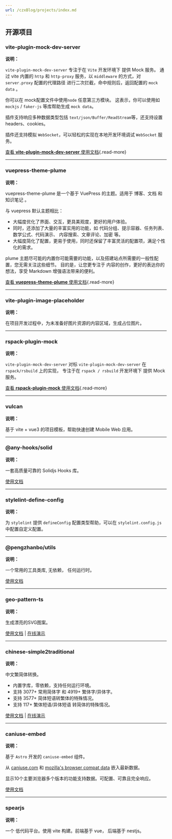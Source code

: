 ```yaml
---
url: /czxBlog/projects/index.md
---
```

## 开源项目

### vite-plugin-mock-dev-server

**说明：**

`vite-plugin-mock-dev-server` 专注于在 `Vite` 开发环境下 提供 Mock 服务。
通过 vite 内置的 `http` 和 `http-proxy` 服务，以 `middleware` 的方式，对 `server.proxy` 配置的代理路径
进行二次拦截，命中规则后，返回配置的 `mock data` 。

你可以在 mock配置文件中使用`node` 任意第三方模块。 这表示，你可以使用如 `mockjs` / `faker-js` 等库帮助生成 `mock data`。

插件支持响应多种数据类型包括 `text/json/Buffer/ReadStream`等，还支持设置 headers、cookies。

插件还支持模拟 `WebSocket`，可以轻松的实现在本地开发环境调试 `WebSocket` 服务。

[查看 **vite-plugin-mock-dev-server** 使用文档](https://vite-plugin-mock-dev-server.netlify.app/){.read-more}

***

### vuepress-theme-plume

**说明：**

vuepress-theme-plume 是一个基于 VuePress 的主题。适用于 博客、文档 和 知识笔记 。

与 vuepress 默认主题相比：

* 大幅度优化了界面、交互，更具美观度，更好的用户体验。
* 同时，还添加了大量的丰富实用的功能，如 代码分组、提示容器、任务列表、数学公式、代码演示、 内容搜索、文章评论、加密 等。
* 大幅度简化了配置，更易于使用，同时还保留了丰富灵活的配置项，满足个性化的需求。

plume 主题尽可能的内置你可能需要的功能，以及搭建站点所需要的一般性配置，您无需关注这些细节。 目的是，让您更专注于 内容的创作，更好的表达你的想法，享受 Markdown 增强语法带来的便利。

[查看 **vuepress-theme-plume** 使用文档](https://theme-plume.vuejs.press/){.read-more}

***

### vite-plugin-image-placeholder

**说明：**

在项目开发过程中，为未准备好图片资源的内容区域，生成占位图片。

***

### rspack-plugin-mock

**说明：**

`vite-plugin-mock-dev-server` 对标 `vite-plugin-mock-dev-server` 在 `rspack/rsbuild` 上的实现， 专注于在 `rspack / rsbuild` 开发环境下 提供 Mock 服务。

[查看 **rspack-plugin-mock** 使用文档](https://github.com/pengzhanbo/rspack-plugin-mock){.read-more}

***

### vulcan

**说明：**

基于 vite + vue3 的项目模板，帮助快速创建 Mobile Web 应用。

***

### @any-hooks/solid

**说明：**

一套高质量可靠的 Solidjs Hooks 库。

[使用文档](https://solid-hooks.netlify.app/en-US)

***

### stylelint-define-config

**说明：**

为 `stylelint` 提供 `defineConfig` 配置类型帮助，可以在 `stylelint.config.js` 中配置自定义配置。

***

### @pengzhanbo/utils

**说明：**

一个常用的工具类库, 无依赖， 任何运行时。

[使用文档](http://jsr.io/@pengzhanbo/utils)

***

### geo-pattern-ts

**说明：**

生成漂亮的SVG图案。

[使用文档](https://github.com/pengzhanbo/geo-pattern-ts) | [在线演示](geo-pattern.netlify.app)

***

### chinese-simple2traditional

**说明：**

中文繁简体转换。

* 内置字库，零依赖，支持任何运行环境。
* 支持 3077+ 常用简体字 和 4919+ 繁体字/异体字。
* 支持 3577+ 简体短语转繁体的特殊情况。
* 支持 117+ 繁体短语/异体短语 转简体的特殊情况。

[使用文档](https://github.com/pengzhanbo/chinese-simple2traditional) | [在线演示](https://han-convert.netlify.app/)

***

### caniuse-embed

**说明：**

基于 `Astro` 开发的 `caniuse-embed` 组件。

从 [caniuse.com](https://caniuse.com/) 和 [mozilla's browser compat data](https://github.com/mdn/browser-compat-data) 嵌入最新数据。

显示10个主要浏览器多个版本的功能支持数据。可配置、可靠且完全响应。

[使用文档](https://caniuse-embed.vercel.app/zh-CN)

***

### spearjs

**说明：**

一个 低代码平台。使用 vite 构建。前端基于 vue， 后端基于 nestjs。
